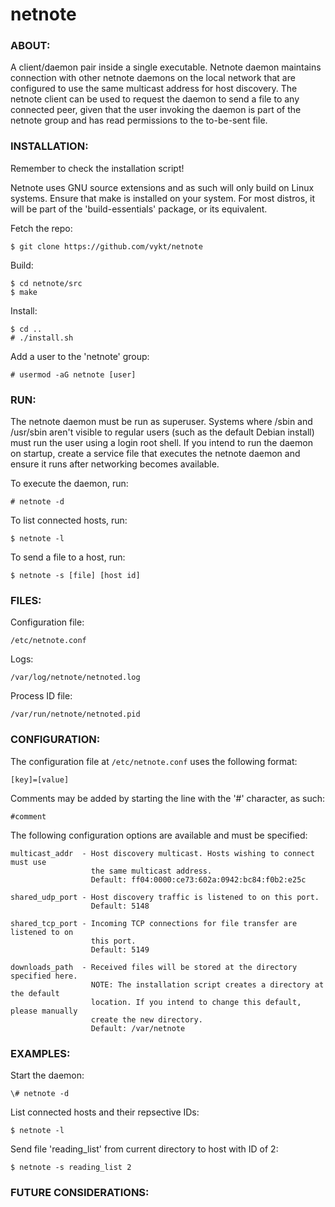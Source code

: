 # netnote


### ABOUT:

A client/daemon pair inside a single executable. Netnote daemon maintains connection
with other netnote daemons on the local network that are configured to use the same
multicast address for host discovery. The netnote client can be used to request the
daemon to send a file to any connected peer, given that the user invoking the daemon
is part of the netnote group and has read permissions to the to-be-sent file.


### INSTALLATION:

Remember to check the installation script! 

Netnote uses GNU source extensions and as such will only build on Linux systems. 
Ensure that make is installed on your system. For most distros, it will be part of 
the 'build-essentials' package, or its equivalent.

Fetch the repo:
```
$ git clone https://github.com/vykt/netnote
```

Build:
```
$ cd netnote/src
$ make
```

Install:
```
$ cd ..
# ./install.sh
```

Add a user to the 'netnote' group:
```
# usermod -aG netnote [user]
```


### RUN:

The netnote daemon must be run as superuser. Systems where /sbin and /usr/sbin aren't 
visible to regular users (such as the default Debian install) must run the user 
using a login root shell. If you intend to run the daemon on startup, create a 
service file that executes the netnote daemon and ensure it runs after networking 
becomes available.

To execute the daemon, run:
```
# netnote -d
```

To list connected hosts, run:
```
$ netnote -l
```

To send a file to a host, run:
```
$ netnote -s [file] [host id]
```


### FILES:

Configuration file:
```
/etc/netnote.conf
```

Logs:
```
/var/log/netnote/netnoted.log
```

Process ID file:
```
/var/run/netnote/netnoted.pid
```


### CONFIGURATION:

The configuration file at ```/etc/netnote.conf``` uses the following format:
```
[key]=[value]
```

Comments may be added by starting the line with the '#' character, as such:
```
#comment
```

The following configuration options are available and must be specified:
```
multicast_addr  - Host discovery multicast. Hosts wishing to connect must use 
                  the same multicast address.
				  Default: ff04:0000:ce73:602a:0942:bc84:f0b2:e25c
```

```
shared_udp_port - Host discovery traffic is listened to on this port. 
                  Default: 5148
```

```
shared_tcp_port - Incoming TCP connections for file transfer are listened to on
                  this port.
				  Default: 5149
```

```
downloads_path  - Received files will be stored at the directory specified here.
                  NOTE: The installation script creates a directory at the default 
				  location. If you intend to change this default, please manually 
				  create the new directory.
                  Default: /var/netnote
```


### EXAMPLES:

Start the daemon:
```
\# netnote -d
```

List connected hosts and their repsective IDs:
```
$ netnote -l
```

Send file 'reading_list' from current directory to host with ID of 2:
```
$ netnote -s reading_list 2
```


### FUTURE CONSIDERATIONS:
